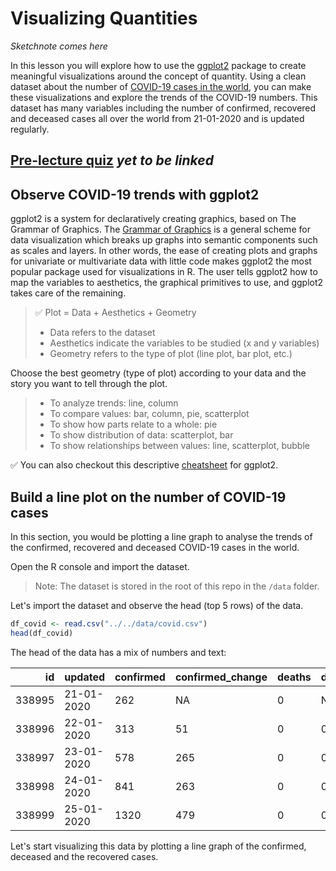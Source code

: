 # Visualizing Quantities
<em> Sketchnote comes here </em>

In this lesson you will explore how to use the [ggplot2](https://cran.r-project.org/web/packages/ggplot2/index.html) package to create meaningful visualizations around the concept of quantity. Using a clean dataset about the number of [COVID-19 cases in the world](https://docs.microsoft.com/en-in/azure/open-datasets/dataset-bing-covid-19?tabs=azure-storage), you can make these visualizations and explore the trends of the COVID-19 numbers. This dataset has many variables including the number of confirmed, recovered and deceased cases all over the world from 21-01-2020 and is updated regularly.

## [Pre-lecture quiz](_) <em> yet to be linked </em>

## Observe COVID-19 trends with ggplot2
ggplot2 is a system for declaratively creating graphics, based on The Grammar of Graphics. The [Grammar of Graphics](https://en.wikipedia.org/wiki/Ggplot2) is a general scheme for data visualization which breaks up graphs into semantic components such as scales and layers. In other words, the ease of creating plots and graphs for univariate or multivariate data with little code makes ggplot2 the most popular package used for visualizations in R. The user tells ggplot2 how to map the variables to aesthetics, the graphical primitives to use, and ggplot2 takes care of the remaining.

> ✅ Plot = Data + Aesthetics + Geometry
> - Data refers to the dataset
> - Aesthetics indicate the variables to be studied (x and y variables)
> - Geometry refers to the type of plot (line plot, bar plot, etc.)

Choose the best geometry (type of plot) according to your data and the story you want to tell through the plot. 

> - To analyze trends: line, column
> - To compare values: bar, column, pie, scatterplot
> - To show how parts relate to a whole: pie
> - To show distribution of data: scatterplot, bar
> - To show relationships between values: line, scatterplot, bubble

✅ You can also checkout this descriptive [cheatsheet](https://nyu-cdsc.github.io/learningr/assets/data-visualization-2.1.pdf) for ggplot2.

## Build a line plot on the number of COVID-19 cases
In this section, you would be plotting a line graph to analyse the trends of the confirmed, recovered and deceased COVID-19 cases in the world.

Open the R console and import the dataset. 
> Note: The dataset is stored in the root of this repo in the `/data` folder.

Let's import the dataset and observe the head (top 5 rows) of the data.

```r
df_covid <- read.csv("../../data/covid.csv")
head(df_covid)
```
The head of the data has a mix of numbers and text:

|id|updated|confirmed|confirmed_change|deaths|deaths_change|recovered|recovered_change|load_time|
| ---: | :--------------------------- | :--------------------- | :-------------------- | :----------- | :------- | :---------- | :----------------- | --------: | 
|338995|21-01-2020|262|NA|0|NA|NA|NA|09:54.1|
|338996|22-01-2020|313|51|0|0|NA|NA|09:54.1|
|338997|23-01-2020|578|265|0|0|NA|NA|09:54.1|
|338998|24-01-2020|841|263|0|0|NA|NA|09:54.1|
|338999|25-01-2020|1320|479|0|0|NA|NA|09:54.1|

Let's start visualizing this data by plotting a line graph of the confirmed, deceased and the recovered cases.



